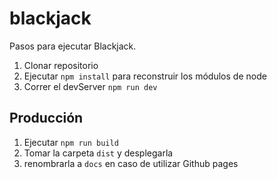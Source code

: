 # blackjack


Pasos para ejecutar Blackjack.

1. Clonar repositorio
2. Ejecutar ```npm install``` para reconstruir los módulos de node
3. Correr el devServer ```npm run dev```

## Producción

1. Ejecutar ```npm run build```
2. Tomar la carpeta ```dist``` y desplegarla
3.  renombrarla a 
```docs``` en caso de utilizar Github pages
